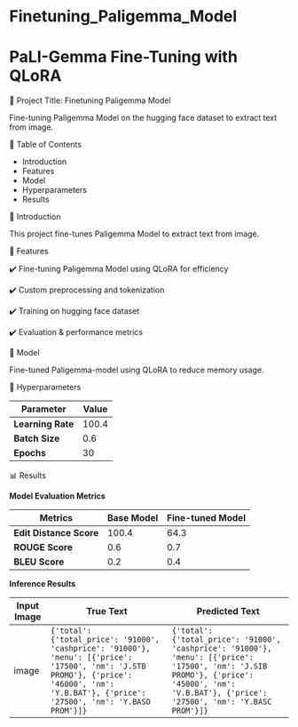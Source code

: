 # Finetuning_Paligemma_Model

# PaLI-Gemma Fine-Tuning with QLoRA

📌 Project Title: Finetuning Paligemma Model

  Fine-tuning Paligemma Model on the hugging face dataset to extract text from image.

📖 Table of Contents

  - Introduction
  - Features
  - Model
  - Hyperparameters
  - Results

📌 Introduction

  This project fine-tunes Paligemma Model to extract text from image. 

🚀 Features

  ✔️ Fine-tuning Paligemma Model using QLoRA for efficiency

  ✔️ Custom preprocessing and tokenization

  ✔️ Training on hugging face dataset

  ✔️ Evaluation & performance metrics

🧠 Model
  
   Fine-tuned Paligemma-model using QLoRA to reduce memory usage.

🔧 Hyperparameters

| Parameter      | Value   |
|----------------|----------|
| **Learning Rate** | 100.4 |
| **Batch Size**    | 0.6   |
| **Epochs**        | 30    |

  
📊 Results
    
**Model Evaluation Metrics**

| Metrics               | Base Model | Fine-tuned Model|
|-----------------------|-----------|------------------|
| **Edit Distance Score** | 100.4    | 64.3            |
| **ROUGE Score**        | 0.6       | 0.7             |
| **BLEU Score**         | 0.2       | 0.4             |

**Inference Results**

| Input Image | True Text | Predicted Text |
|-------------|-----------|-----------------|
| image | `{'total': {'total_price': '91000', 'cashprice': '91000'}, 'menu': [{'price': '17500', 'nm': 'J.STB PROMO'}, {'price': '46000', 'nm': 'Y.B.BAT'}, {'price': '27500', 'nm': 'Y.BASO PROM'}]}` | `{'total': {'total_price': '91000', 'cashprice': '91000'}, 'menu': [{'price': '17500', 'nm': 'J.SIB PROMO'}, {'price': '45000', 'nm': 'V.B.BAT'}, {'price': '27500', 'nm': 'Y.BASC PROM'}]}` |
